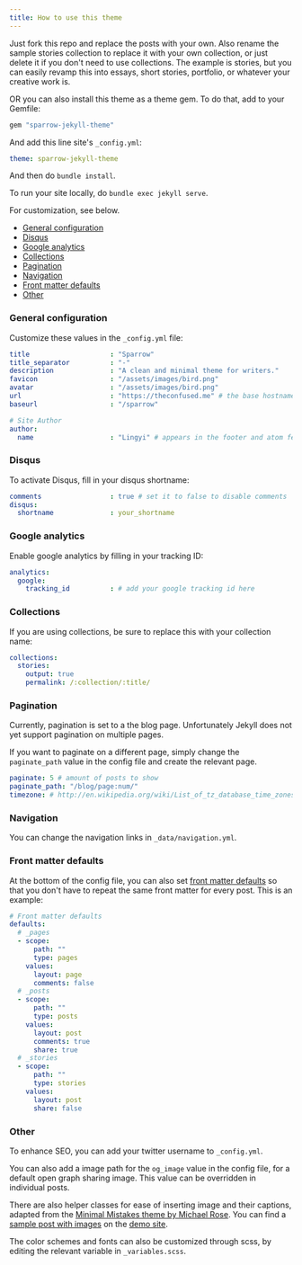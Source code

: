 ```yaml
---
title: How to use this theme
---
```


Just fork this repo and replace the posts with your own. Also rename the sample stories collection to replace it with your own collection, or just delete it if you don't need to use collections. The example is stories, but you can easily revamp this into essays, short stories, portfolio, or whatever your creative work is. 

OR you can also install this theme as a theme gem. To do that, add to your Gemfile: 

```ruby
gem "sparrow-jekyll-theme"
```

And add this line site's `_config.yml`: 

```yaml
theme: sparrow-jekyll-theme
```

And then do `bundle install`. 

To run your site locally, do `bundle exec jekyll serve`. 

For customization, see below. 

- [General configuration](#general-configuration)
- [Disqus](#disqus)
- [Google analytics](#google-analytics)
- [Collections](#collections)
- [Pagination](#pagination)
- [Navigation](#navigation)
- [Front matter defaults](#front-matter-defaults)
- [Other](#other)

### General configuration

Customize these values in the `_config.yml` file: 

```yaml
title                    : "Sparrow"
title_separator          : "-"
description              : "A clean and minimal theme for writers."
favicon                  : "/assets/images/bird.png"
avatar                   : "/assets/images/bird.png"
url                      : "https://theconfused.me" # the base hostname & protocol for your site e.g. "https://mmistakes.github.io"
baseurl                  : "/sparrow" 

# Site Author
author:
  name                   : "Lingyi" # appears in the footer and atom feed
```


### Disqus

To activate Disqus, fill in your disqus shortname: 

```yaml
comments                 : true # set it to false to disable comments
disqus:
  shortname              : your_shortname
```

### Google analytics

Enable google analytics by filling in your tracking ID: 

```yaml
analytics:
  google:
    tracking_id          : # add your google tracking id here
```

### Collections

If you are using collections, be sure to replace this with your collection name: 

```yaml
collections:
  stories:
    output: true
    permalink: /:collection/:title/
```

### Pagination

Currently, pagination is set to a the blog page. Unfortunately Jekyll does not yet support pagination on multiple pages. 

If you want to paginate on a different page, simply change the `paginate_path` value in the config file and create the relevant page. 

```yaml
paginate: 5 # amount of posts to show
paginate_path: "/blog/page:num/"
timezone: # http://en.wikipedia.org/wiki/List_of_tz_database_time_zones
```

### Navigation

You can change the navigation links in `_data/navigation.yml`.

### Front matter defaults

At the bottom of the config file, you can also set [front matter defaults](https://jekyllrb.com/docs/configuration/#front-matter-defaults) so that you don't have to repeat the same front matter for every post. This is an example: 

```yaml
# Front matter defaults
defaults:
  # _pages
  - scope:
      path: ""
      type: pages
    values:
      layout: page
      comments: false
  # _posts
  - scope:
      path: ""
      type: posts
    values:
      layout: post
      comments: true
      share: true
  # _stories
  - scope:
      path: ""
      type: stories
    values:
      layout: post
      share: false
```

### Other

To enhance SEO, you can add your twitter username to `_config.yml`. 

You can also add a image path for the `og_image` value in the config file, for a default open graph sharing image. This value can be overridden in individual posts. 

There are also helper classes for ease of inserting image and their captions, adapted from the [Minimal Mistakes theme by Michael Rose](https://github.com/mmistakes/minimal-mistakes). You can find a [sample post with images](https://theconfused.me/sparrow/blog/post-with-image/) on the [demo site](https://theconfused.me/sparrow). 

The color schemes and fonts can also be customized through scss, by editing the relevant variable in `_variables.scss`. 
